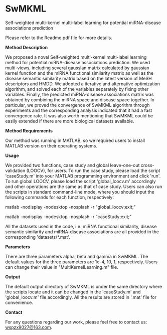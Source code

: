 # SwMKML

Self-weighted multi-kernel multi-label learning for potential miRNA-disease associations prediction

Please refer to the Readme.pdf file for more details.

**Method Description**

We proposed a novel Self-weighted multi-kernel multi-label learning method for potential miRNA-disease associations prediction. We used multi-views, including several gaussian matrix calculated by gaussian kernel function and the miRNA functional similarity matrix as well as the disease semantic similarity matrix based on the latest version of MeSH descriptors and HMDD. We adopted a iterative and alternative optimization algorithm, and solved each of the variables separately by fixing other variables. Finally, the predicted miRNA-disease associations matrix was obtained by combining the miRNA space and disease space together. In particular, we proved the convergence of SwMKML algorithm through experiments and the corresponding analysis indicated that it had a fast convergence rate. It was also worth mentioning that SwMKML could be easily extended if there are more biological datasets available. 

**Method Requirements**

Our method was running in MATLAB, so we required users to install MATLAB version on their operating systems.

**Usage**

We provided two functions, case study and global leave-one-out cross-validation (LOOCV), for users. To run the case study, please load the script 'caseStudy.m' into your MATLAB programming environment and click 'run'. To run global LOOCV, please load the script 'global_loocv.m' accordingly and other operations are the same as that of case study. Users can also run the scripts in standard command-line mode, where you should input the following commands for each function, respectively:

matlab -nodisplay -nodesktop -nosplash -r "global_loocv;exit;"

matlab -nodisplay -nodesktop -nosplash -r "caseStudy;exit;"

All the datasets used in the code, i.e. miRNA functional similarity, disease semantic similarity and miRNA-disease associations are all provided in the corresponding 'datasets/*.mat'.

**Parameters**

There are three parameters alpha, beta and gamma in SwMKML. The default values for the three parameters are 1e-4, 10, 1, respectively. Users can change their value in "MultiKernelLearning.m" file.  

**Output**

The default output directory of SwMKML is under the same directory where the scripts locate and it can be changed in the 'caseStudy.m' and 'global_loocv.m' file accordingly. All the results are stored in '.mat' file for convenience. 

**Contact**

For any questions regarding our work, please feel free to contact us: wspzx9027@163.com.
